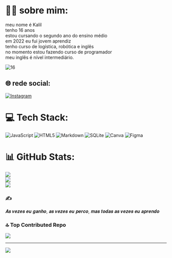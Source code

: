 # 👦🏻 sobre mim:
meu nome é Kalil<br>tenho 16 anos<br>estou cursando o segundo ano do ensino médio<br>em 2022 eu fui jovem aprendiz <br>tenho curso de logística, robótica e inglês<br>no momento estou fazendo curso de programador<br>meu inglês é nível intermediário.


![16](https://github.com/kalildp/kalildp/assets/131174925/fcc114cc-72a2-4114-8648-6e198b062b32)



## 🌐 rede social:
[![Instagram](https://img.shields.io/badge/Instagram-%23E4405F.svg?logo=Instagram&logoColor=white)](https://instagram.com/kalildporto) 

# 💻 Tech Stack:
![JavaScript](https://img.shields.io/badge/javascript-%23323330.svg?style=for-the-badge&logo=javascript&logoColor=%23F7DF1E) ![HTML5](https://img.shields.io/badge/html5-%23E34F26.svg?style=for-the-badge&logo=html5&logoColor=white) ![Markdown](https://img.shields.io/badge/markdown-%23000000.svg?style=for-the-badge&logo=markdown&logoColor=white) ![SQLite](https://img.shields.io/badge/sqlite-%2307405e.svg?style=for-the-badge&logo=sqlite&logoColor=white) ![Canva](https://img.shields.io/badge/Canva-%2300C4CC.svg?style=for-the-badge&logo=Canva&logoColor=white) 	![Figma](https://img.shields.io/badge/figma-%23F24E1E.svg?style=for-the-badge&logo=figma&logoColor=white)
# 📊 GitHub Stats:
![](https://github-readme-stats.vercel.app/api?username=kalildp&theme=dark&hide_border=false&include_all_commits=false&count_private=false)<br/>
![](https://github-readme-streak-stats.herokuapp.com/?user=kalildp&theme=dark&hide_border=false)<br/>
![](https://github-readme-stats.vercel.app/api/top-langs/?username=kalildp&theme=dark&hide_border=false&include_all_commits=false&count_private=false&layout=compact)

### ✍️ 
𝑨𝒔 𝒗𝒆𝒛𝒆𝒔 𝒆𝒖 𝒈𝒂𝒏𝒉𝒐, 𝒂𝒔 𝒗𝒆𝒛𝒆𝒔 𝒆𝒖 𝒑𝒆𝒓𝒄𝒐, 𝒎𝒂𝒔 𝒕𝒐𝒅𝒂𝒔 𝒂𝒔 𝒗𝒆𝒛𝒆𝒔 𝒆𝒖 𝒂𝒑𝒓𝒆𝒏𝒅𝒐


### 🔝 Top Contributed Repo
![](https://github-contributor-stats.vercel.app/api?username=kalildp&limit=5&theme=dark&combine_all_yearly_contributions=true)

---
[![](https://visitcount.itsvg.in/api?id=kalildp&icon=0&color=0)](https://visitcount.itsvg.in)

<!-- Proudly created with GPRM ( https://gprm.itsvg.in ) -->
